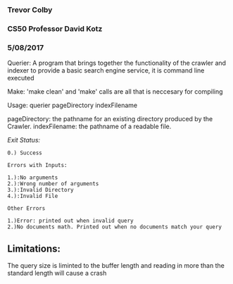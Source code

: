 ### Trevor Colby
### CS50 Professor David Kotz
### 5/08/2017

Querier: A program that brings together the functionality of the crawler and indexer to provide a basic search engine service,
it is command line executed

Make: 'make clean' and 'make' calls are all that is neccesary for compiling

Usage: querier pageDirectory indexFilename

pageDirectory: the pathname for an existing directory produced by the Crawler.
indexFilename: the pathname of a readable file.

*Exit Status:*

	0.) Success

	Errors with Inputs: 

	1.):No arguments
	2.):Wrong number of arguments
	3.):Invalid Directory
	4.):Invalid File

	Other Errors

	1.)Error: printed out when invalid query
	2.)No documents math. Printed out when no documents match your query
	
## Limitations:

The query size is liminted to the buffer length and reading in more than the standard length will cause a crash

